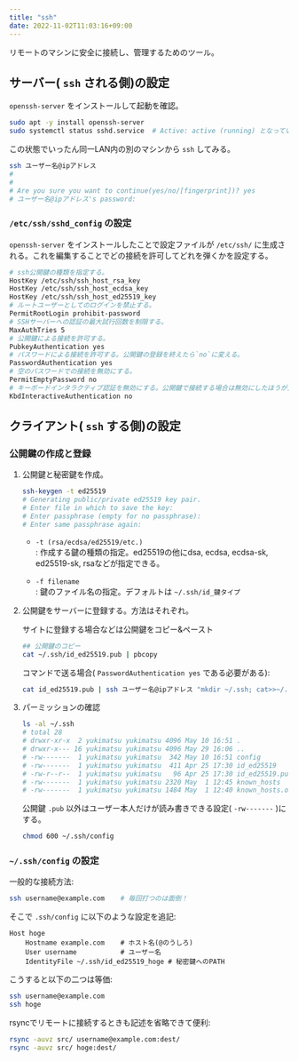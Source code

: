 ```yaml
---
title: "ssh"
date: 2022-11-02T11:03:16+09:00
---
```


リモートのマシンに安全に接続し、管理するためのツール。

## サーバー( `ssh` される側)の設定

`openssh-server` をインストールして起動を確認。

```bash
sudo apt -y install openssh-server
sudo systemctl status sshd.service  # Active: active (running) となっていれば起動している。
```

この状態でいったん同一LAN内の別のマシンから `ssh` してみる。

```bash
ssh ユーザー名@ipアドレス
#
#
# Are you sure you want to continue(yes/no/[fingerprint])? yes
# ユーザー名@ipアドレス's password:
```

### `/etc/ssh/sshd_config` の設定

`openssh-server` をインストールしたことで設定ファイルが `/etc/ssh/` に生成される。これを編集することでどの接続を許可してどれを弾くかを設定する。

```bash
# ssh公開鍵の種類を指定する。
HostKey /etc/ssh/ssh_host_rsa_key
HostKey /etc/ssh/ssh_host_ecdsa_key
HostKey /etc/ssh/ssh_host_ed25519_key
# ルートユーザーとしてのログインを禁止する。
PermitRootLogin prohibit-password
# SSHサーバーへの認証の最大試行回数を制限する。
MaxAuthTries 5
# 公開鍵による接続を許可する。
PubkeyAuthentication yes
# パスワードによる接続を許可する。公開鍵の登録を終えたら`no`に変える。
PasswordAuthentication yes
# 空のパスワードでの接続を無効にする。
PermitEmptyPassword no
# キーボードインタラクティブ認証を無効にする。公開鍵で接続する場合は無効にしたほうが良い。
KbdInteractiveAuthentication no
```

## クライアント( `ssh` する側)の設定

### 公開鍵の作成と登録

1. 公開鍵と秘密鍵を作成。

	```bash
	ssh-keygen -t ed25519
	# Generating public/private ed25519 key pair.
	# Enter file in which to save the key:
	# Enter passphrase (empty for no passphrase):
	# Enter same passphrase again:
	```
	- `-t (rsa/ecdsa/ed25519/etc.)`<br>: 作成する鍵の種類の指定。ed25519の他にdsa, ecdsa, ecdsa-sk, ed25519-sk, rsaなどが指定できる。

	- `-f filename`<br>: 鍵のファイル名の指定。デフォルトは `~/.ssh/id_鍵タイプ`

2. 公開鍵をサーバーに登録する。方法はそれぞれ。

	サイトに登録する場合などは公開鍵をコピー&ペースト

	```bash
	## 公開鍵のコピー
	cat ~/.ssh/id_ed25519.pub | pbcopy
	```

	コマンドで送る場合( `PasswordAuthentication yes` である必要がある):

	```bash
	cat id_ed25519.pub | ssh ユーザー名@ipアドレス "mkdir ~/.ssh; cat>>~/.ssh/authorized_keys"
	```

1. パーミッションの確認

	```bash
	ls -al ~/.ssh
	# total 28
	# drwxr-xr-x  2 yukimatsu yukimatsu 4096 May 10 16:51 .
	# drwxr-x--- 16 yukimatsu yukimatsu 4096 May 29 16:06 ..
	# -rw-------  1 yukimatsu yukimatsu  342 May 10 16:51 config
	# -rw-------  1 yukimatsu yukimatsu  411 Apr 25 17:30 id_ed25519
	# -rw-r--r--  1 yukimatsu yukimatsu   96 Apr 25 17:30 id_ed25519.pub
	# -rw-------  1 yukimatsu yukimatsu 2320 May  1 12:45 known_hosts
	# -rw-------  1 yukimatsu yukimatsu 1484 May  1 12:40 known_hosts.old
	```

	公開鍵 `.pub` 以外はユーザー本人だけが読み書きできる設定( `-rw-------` )にする。

	```bash
	chmod 600 ~/.ssh/config
	```


### `~/.ssh/config` の設定
一般的な接続方法:
```bash
ssh username@example.com	# 毎回打つのは面倒！
```

そこで `.ssh/config` に以下のような設定を追記:
```
Host hoge
	Hostname example.com	# ホスト名(@のうしろ)
	User username			# ユーザー名
	IdentityFile ~/.ssh/id_ed25519_hoge	# 秘密鍵へのPATH
```

こうすると以下の二つは等価:
```bash
ssh username@example.com
ssh hoge
```

rsyncでリモートに接続するときも記述を省略できて便利:
```bash
rsync -auvz src/ username@example.com:dest/
rsync -auvz src/ hoge:dest/
```
